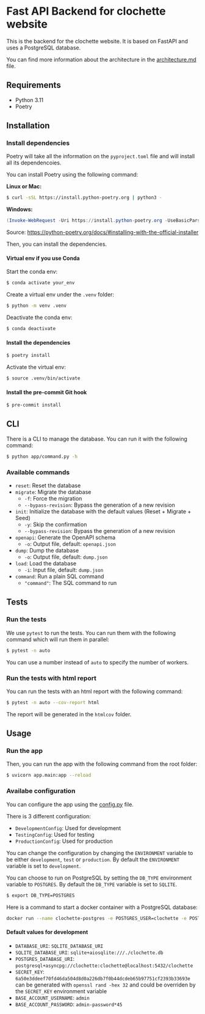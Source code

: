 # Fast API Backend for clochette website

This is the backend for the clochette website. It is based on FastAPI and uses a PostgreSQL database.

You can find more information about the architecture in the [architecture.md](./docs/architecture.md) file.

## Requirements

- Python 3.11
- Poetry

## Installation

### Install dependencies

Poetry will take all the information on the `pyproject.toml` file and will install all its dependencoies.

You can install Poetry using the following command:

**Linux or Mac:**

```bash
$ curl -sSL https://install.python-poetry.org | python3 -
```

**Windows:**

```powershell
(Invoke-WebRequest -Uri https://install.python-poetry.org -UseBasicParsing).Content | py -
```

Source: https://python-poetry.org/docs/#installing-with-the-official-installer

Then, you can install the dependencies.

#### Virtual env if you use Conda

Start the conda env:

```bash
$ conda activate your_env
```

Create a virtual env under the `.venv` folder:

```bash
$ python -m venv .venv
```

Deactivate the conda env:

```bash
$ conda deactivate
```

#### Install the dependencies

```bash
$ poetry install
```

Activate the virtual env:

```bash
$ source .venv/bin/activate
```

#### Install the pre-commit Git hook

```bash
$ pre-commit install
```

## CLI

There is a CLI to manage the database. You can run it with the following command:

```bash
$ python app/command.py -h
```

### Available commands

- `reset`: Reset the database
- `migrate`: Migrate the database
  - `-f`: Force the migration
  - `--bypass-revision`: Bypass the generation of a new revision
- `init`: Initialize the database with the default values (Reset + Migrate + Seed)
  - `-y`: Skip the confirmation
  - `--bypass-revision`: Bypass the generation of a new revision
- `openapi`: Generate the OpenAPI schema
  - `-o`: Output file, default: `openapi.json`
- `dump`: Dump the database
  - `-o`: Output file, default: `dump.json`
- `load`: Load the database
  - `-i`: Input file, default: `dump.json`
- `command`: Run a plain SQL command
  - `"command"`: The SQL command to run

## Tests

### Run the tests

We use `pytest` to run the tests. You can run them with the following command which will run them in parallel:

```bash
$ pytest -n auto
```

You can use a number instead of `auto` to specify the number of workers.

### Run the tests with html report

You can run the tests with an html report with the following command:

```bash
$ pytest -n auto --cov-report html
```

The report will be generated in the `htmlcov` folder.

## Usage

### Run the app

Then, you can run the app with the following command from the root folder:

```bash
$ uvicorn app.main:app --reload
```

### Availabe configuration

You can configure the app using the [config.py](./app/core/config.py) file.

There is 3 different configuration:

- `DevelopmentConfig`: Used for development
- `TestingConfig`: Used for testing
- `ProductionConfig`: Used for production

You can change the configuration by changing the `ENVIRONMENT` variable to be either `development`, `test` or `production`.
By default the `ENVIRONMENT` variable is set to `development`.

You can choose to run on PostgreSQL by setting the `DB_TYPE` environment variable to `POSTGRES`.
By default the `DB_TYPE` variable is set to `SQLITE`.

```bash
$ export DB_TYPE=POSTGRES
```

Here is a command to start a docker container with a PostgreSQL database:

```bash
docker run --name clochette-postgres -e POSTGRES_USER=clochette -e POSTGRES_PASSWORD=clochette -e POSTGRES_DB=clochette -p 127.0.0.1:5432:5432/tcp -d postgres
```

#### Default values for development

- `DATABASE_URI`: `SQLITE_DATABASE_URI`
- `SQLITE_DATABASE_URI`: `sqlite+aiosqlite:///./clochette.db`
- `POSTGRES_DATABASE_URI`: `postgresql+asyncpg://clochette:clochette@localhost:5432/clochette`
- `SECRET_KEY`: `6a50e3ddeef70fd46da504d8d0a226db7f0b44dcdeb65b97751cf2393b33693e` can be generated with `openssl rand -hex 32` and could be overriden by the `SECRET_KEY` environment variable
- `BASE_ACCOUNT_USERNAME`: `admin`
- `BASE_ACCOUNT_PASSWORD`: `admin-password*45`
